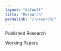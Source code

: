 ```yaml
---
layout: "default"
title: "Research"
permalink: "/research/"
---
```


Published Research

Working Papers
